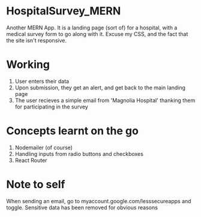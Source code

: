 # HospitalSurvey_MERN
Another MERN App. It is a landing page (sort of) for a hospital, with a medical survey form to go along with it.
Excuse my CSS, and the fact that the site isn't responsive.

# Working
1. User enters their data
2. Upon submission, they get an alert, and get back to the main landing page
3. The user recieves a simple email from 'Magnolia Hospital' thanking them for participating in the survey

# Concepts learnt on the go
1. Nodemailer (of course)
2. Handling inputs from radio buttons and checkboxes
3. React Router

# Note to self
When sending an email, go to myaccount.google.com/lesssecureapps and toggle.
Sensitive data has been removed for obvious reasons
